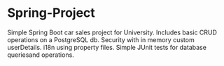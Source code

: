 # Spring-Project
Simple Spring Boot car sales project for University. Includes basic CRUD operations on a PostgreSQL db. Security with in memory custom userDetails. 
i18n using property files. Simple JUnit tests for database queriesand operations. 
